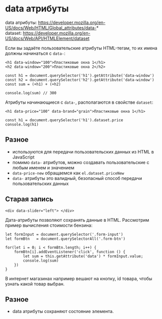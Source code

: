 # data атрибуты
data атрибуты: https://developer.mozilla.org/en-US/docs/Web/HTML/Global_attributes/data-*  
dataset: https://developer.mozilla.org/en-US/docs/Web/API/HTMLElement/dataset

Если вы задаёте пользовательские атрибуты HTML-тегам, то их имена должны начинаться с `data-`:

    <h1 data-window="100">Пластиковые окна 1</h1>
    <h2 data-window="200">Пластиковые окна 2</h2>

    const h1 = document.querySelector('h1').getAttribute('data-window')
    const h2 = document.querySelector('h2').getAttribute('data-window')
    const sum = (+h1) + (+h2)

    console.log(sum) // 300

Атрибуты начинающиеся с `data-`, располагаются в свойстве `dataset`:

    <h1 data-price="100" data-brand="grain">Пластиковые окна 1</h1>

    const h1 = document.querySelector('h1').dataset.price
    console.log(h1)

## Разное
- используются для передачи пользовательских данных из HTML в JavaScript
- помимо `data-` атрибутов, можно создавать пользовательские с любым именем и значением
- `data-price-new` обращаемся как `el.dataset.priceNew`
- `data-` атрибуты это валидный, безопасный способ передачи пользовательских данных

## Старая запись

    <div data-slider="left"> </div>

Дата-атрибуты позволяют сохранять данные в HTML. Рассмотрим пример вычисления стоимости бензина:

    let formInput = document.querySelector('.form-input')
    let formBtn   = document.querySelectorAll('.form-btn')

    for(let i = 0; i < formBtn.length; i++) {
        formBtn[i].addEventListener('click', function () {
            let sum = this.getAttribute('data') * formInput.value;
            console.log(sum)
        })
    }

В интернет магазинах например вешают на кнопку, id товара, чтобы узнать какой товар выбран.

## Разное
- data атрибуты сохраняют состояние элемента.
